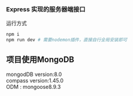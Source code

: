 ### Express 实现的服务器端接口

运行方式

```bash
npm i
npm run dev # 需要nodemon插件，直接自行全局安装即可
```

## 项目使用MongoDB

mongodDB version:8.0  
compass version:1.45.0  
ODM : mongoose8.9.3  